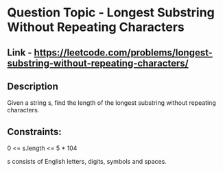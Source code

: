 # Question Topic - Longest Substring Without Repeating Characters

## Link - https://leetcode.com/problems/longest-substring-without-repeating-characters/

## Description
Given a string s, find the length of the longest substring without repeating characters.

## Constraints:

0 <= s.length <= 5 * 104

s consists of English letters, digits, symbols and spaces.
